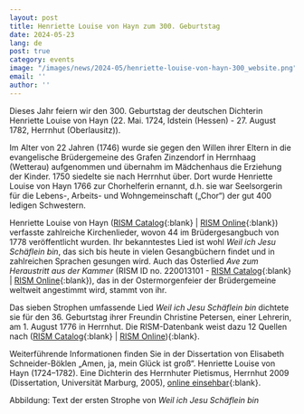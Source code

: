 ```yaml
---
layout: post
title: Henriette Louise von Hayn zum 300. Geburtstag
date: 2024-05-23
lang: de
post: true
category: events
image: "/images/news/2024-05/henriette-louise-von-hayn-300_website.png"
email: ''
author: ''
---
```


Dieses Jahr feiern wir den 300. Geburtstag der deutschen Dichterin Henriette Louise von Hayn (22. Mai. 1724, Idstein (Hessen) - 27. August 1782, Herrnhut (Oberlausitz)).

Im Alter von 22 Jahren (1746) wurde sie gegen den Willen ihrer Eltern in die evangelische Brüdergemeine des Grafen Zinzendorf in Herrnhaag (Wetterau) aufgenommen und übernahm im Mädchenhaus die Erziehung der Kinder. 1750 siedelte sie nach Herrnhut über. Dort wurde Henriette Louise von Hayn 1766 zur Chorhelferin ernannt, d.h. sie war Seelsorgerin für die Lebens-, Arbeits- und Wohngemeinschaft („Chor“) der gut 400 ledigen Schwestern.

Henriette Louise von Hayn ([RISM Catalog](https://muscat.rism.info/admin/people/30036461){:blank} \| [RISM Online](https://rism.online/people/30036461){:blank})  verfasste zahlreiche Kirchenlieder, wovon 44 im Brüdergesangbuch von 1778 veröffentlicht wurden. Ihr bekanntestes Lied ist wohl _Weil ich Jesu Schäflein bin_, das sich bis heute in vielen Gesangbüchern findet und in zahlreichen Sprachen gesungen wird. Auch das Osterlied _Ave zum Heraustritt aus der Kammer_ (RISM ID no. 220013101 - [RISM Catalog](https://opac.rism.info/search?id=220013101&View=rism){:blank} \| [RISM Online](https://rism.online/sources/220013101){:blank}), das in der Ostermorgenfeier der Brüdergemeine weltweit angestimmt wird, stammt von ihr.

Das sieben Strophen umfassende Lied _Weil ich Jesu Schäflein bin_ dichtete sie für den 36. Geburtstag ihrer Freundin Christine Petersen, einer Lehrerin, am 1. August 1776 in Herrnhut. Die RISM-Datenbank weist dazu 12 Quellen nach ([RISM Catalog](https://opac.rism.info/search?View=rism&q=weil+ich+jesu+schäflein+bin){:blank} \| [RISM Online](https://rism.online/search?q=Weil%20ich%20Jesu%20Sch%C3%A4flein%20bin%20hayn&mode=sources&page=1&rows=20)){:blank}.

Weiterführende Informationen finden Sie in der Dissertation von  Elisabeth Schneider-Böklen „Amen, ja, mein Glück ist groß“. Henriette Louise von Hayn (1724–1782). Eine Dichterin des Herrnhuter Pietismus, Herrnhut 2009 (Dissertation, Universität Marburg, 2005), [online einsehbar](https://d-nb.info/980135133/34){:blank}.

Abbildung: Text der ersten Strophe von _Weil ich Jesu Schäflein bin_
